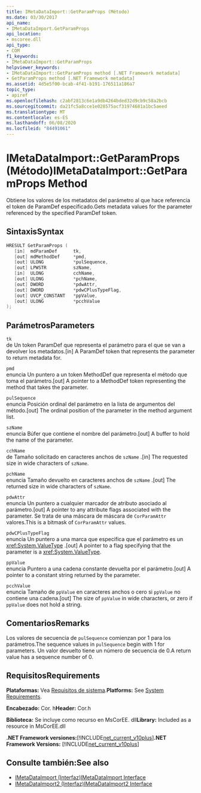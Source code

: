 ```yaml
---
title: IMetaDataImport::GetParamProps (Método)
ms.date: 03/30/2017
api_name:
- IMetaDataImport.GetParamProps
api_location:
- mscoree.dll
api_type:
- COM
f1_keywords:
- IMetaDataImport::GetParamProps
helpviewer_keywords:
- IMetaDataImport::GetParamProps method [.NET Framework metadata]
- GetParamProps method [.NET Framework metadata]
ms.assetid: 4d5e5f00-bcab-4f41-b191-176511a186a7
topic_type:
- apiref
ms.openlocfilehash: c2abf2813c6e1a9db4264bded32d9cb9c58a2bcb
ms.sourcegitcommit: da21fc5a8cce1e028575acf31974681a1bc5aeed
ms.translationtype: MT
ms.contentlocale: es-ES
ms.lasthandoff: 06/08/2020
ms.locfileid: "84491061"
---
```

# <a name="imetadataimportgetparamprops-method"></a><span data-ttu-id="61949-102">IMetaDataImport::GetParamProps (Método)</span><span class="sxs-lookup"><span data-stu-id="61949-102">IMetaDataImport::GetParamProps Method</span></span>
<span data-ttu-id="61949-103">Obtiene los valores de los metadatos del parámetro al que hace referencia el token de ParamDef especificado.</span><span class="sxs-lookup"><span data-stu-id="61949-103">Gets metadata values for the parameter referenced by the specified ParamDef token.</span></span>  
  
## <a name="syntax"></a><span data-ttu-id="61949-104">Sintaxis</span><span class="sxs-lookup"><span data-stu-id="61949-104">Syntax</span></span>  
  
```cpp  
HRESULT GetParamProps (  
   [in]  mdParamDef      tk,  
   [out] mdMethodDef     *pmd,  
   [out] ULONG           *pulSequence,  
   [out] LPWSTR          szName,  
   [in]  ULONG           cchName,  
   [out] ULONG           *pchName,  
   [out] DWORD           *pdwAttr,  
   [out] DWORD           *pdwCPlusTypeFlag,  
   [out] UVCP_CONSTANT   *ppValue,  
   [out] ULONG           *pcchValue  
);  
```  
  
## <a name="parameters"></a><span data-ttu-id="61949-105">Parámetros</span><span class="sxs-lookup"><span data-stu-id="61949-105">Parameters</span></span>  
 `tk`  
 <span data-ttu-id="61949-106">de Un token ParamDef que representa el parámetro para el que se van a devolver los metadatos.</span><span class="sxs-lookup"><span data-stu-id="61949-106">[in] A ParamDef token that represents the parameter to return metadata for.</span></span>  
  
 `pmd`  
 <span data-ttu-id="61949-107">enuncia Un puntero a un token MethodDef que representa el método que toma el parámetro.</span><span class="sxs-lookup"><span data-stu-id="61949-107">[out] A pointer to a MethodDef token representing the method that takes the parameter.</span></span>  
  
 `pulSequence`  
 <span data-ttu-id="61949-108">enuncia Posición ordinal del parámetro en la lista de argumentos del método.</span><span class="sxs-lookup"><span data-stu-id="61949-108">[out] The ordinal position of the parameter in the method argument list.</span></span>  
  
 `szName`  
 <span data-ttu-id="61949-109">enuncia Búfer que contiene el nombre del parámetro.</span><span class="sxs-lookup"><span data-stu-id="61949-109">[out] A buffer to hold the name of the parameter.</span></span>  
  
 `cchName`  
 <span data-ttu-id="61949-110">de Tamaño solicitado en caracteres anchos de `szName` .</span><span class="sxs-lookup"><span data-stu-id="61949-110">[in] The requested size in wide characters of `szName`.</span></span>  
  
 `pchName`  
 <span data-ttu-id="61949-111">enuncia Tamaño devuelto en caracteres anchos de `szName` .</span><span class="sxs-lookup"><span data-stu-id="61949-111">[out] The returned size in wide characters of `szName`.</span></span>  
  
 `pdwAttr`  
 <span data-ttu-id="61949-112">enuncia Un puntero a cualquier marcador de atributo asociado al parámetro.</span><span class="sxs-lookup"><span data-stu-id="61949-112">[out] A pointer to any attribute flags associated with the parameter.</span></span> <span data-ttu-id="61949-113">Se trata de una máscara de máscara de `CorParamAttr` valores.</span><span class="sxs-lookup"><span data-stu-id="61949-113">This is a bitmask of `CorParamAttr` values.</span></span>  
  
 `pdwCPlusTypeFlag`  
 <span data-ttu-id="61949-114">enuncia Un puntero a una marca que especifica que el parámetro es un <xref:System.ValueType> .</span><span class="sxs-lookup"><span data-stu-id="61949-114">[out] A pointer to a flag specifying that the parameter is a <xref:System.ValueType>.</span></span>  
  
 `ppValue`  
 <span data-ttu-id="61949-115">enuncia Puntero a una cadena constante devuelta por el parámetro.</span><span class="sxs-lookup"><span data-stu-id="61949-115">[out] A pointer to a constant string returned by the parameter.</span></span>  
  
 `pcchValue`  
 <span data-ttu-id="61949-116">enuncia Tamaño de `ppValue` en caracteres anchos o cero si `ppValue` no contiene una cadena.</span><span class="sxs-lookup"><span data-stu-id="61949-116">[out] The size of `ppValue` in wide characters, or zero if `ppValue` does not hold a string.</span></span>  
  
## <a name="remarks"></a><span data-ttu-id="61949-117">Comentarios</span><span class="sxs-lookup"><span data-stu-id="61949-117">Remarks</span></span>

<span data-ttu-id="61949-118">Los valores de secuencia de `pulSequence` comienzan por 1 para los parámetros.</span><span class="sxs-lookup"><span data-stu-id="61949-118">The sequence values in `pulSequence` begin with 1 for parameters.</span></span> <span data-ttu-id="61949-119">Un valor devuelto tiene un número de secuencia de 0.</span><span class="sxs-lookup"><span data-stu-id="61949-119">A return value has a sequence number of 0.</span></span>

## <a name="requirements"></a><span data-ttu-id="61949-120">Requisitos</span><span class="sxs-lookup"><span data-stu-id="61949-120">Requirements</span></span>  
 <span data-ttu-id="61949-121">**Plataformas:** Vea [Requisitos de sistema](../../get-started/system-requirements.md).</span><span class="sxs-lookup"><span data-stu-id="61949-121">**Platforms:** See [System Requirements](../../get-started/system-requirements.md).</span></span>  
  
 <span data-ttu-id="61949-122">**Encabezado:** Cor. h</span><span class="sxs-lookup"><span data-stu-id="61949-122">**Header:** Cor.h</span></span>  
  
 <span data-ttu-id="61949-123">**Biblioteca:** Se incluye como recurso en MsCorEE. dll</span><span class="sxs-lookup"><span data-stu-id="61949-123">**Library:** Included as a resource in MsCorEE.dll</span></span>  
  
 <span data-ttu-id="61949-124">**.NET Framework versiones:**[!INCLUDE[net_current_v10plus](../../../../includes/net-current-v10plus-md.md)]</span><span class="sxs-lookup"><span data-stu-id="61949-124">**.NET Framework Versions:** [!INCLUDE[net_current_v10plus](../../../../includes/net-current-v10plus-md.md)]</span></span>  
  
## <a name="see-also"></a><span data-ttu-id="61949-125">Consulte también:</span><span class="sxs-lookup"><span data-stu-id="61949-125">See also</span></span>

- [<span data-ttu-id="61949-126">IMetaDataImport (Interfaz)</span><span class="sxs-lookup"><span data-stu-id="61949-126">IMetaDataImport Interface</span></span>](imetadataimport-interface.md)
- [<span data-ttu-id="61949-127">IMetaDataImport2 (Interfaz)</span><span class="sxs-lookup"><span data-stu-id="61949-127">IMetaDataImport2 Interface</span></span>](imetadataimport2-interface.md)
